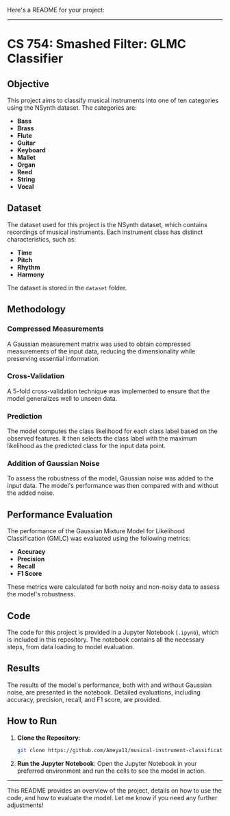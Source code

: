 Here's a README for your project:

---

# CS 754: Smashed Filter: GLMC Classifier 
## Objective

This project aims to classify musical instruments into one of ten categories using the NSynth dataset. The categories are:
- **Bass**
- **Brass**
- **Flute**
- **Guitar**
- **Keyboard**
- **Mallet**
- **Organ**
- **Reed**
- **String**
- **Vocal**

## Dataset

The dataset used for this project is the NSynth dataset, which contains recordings of musical instruments. Each instrument class has distinct characteristics, such as:
- **Time**
- **Pitch**
- **Rhythm**
- **Harmony**

The dataset is stored in the `dataset` folder.

## Methodology

### Compressed Measurements
A Gaussian measurement matrix was used to obtain compressed measurements of the input data, reducing the dimensionality while preserving essential information.

### Cross-Validation
A 5-fold cross-validation technique was implemented to ensure that the model generalizes well to unseen data.

### Prediction
The model computes the class likelihood for each class label based on the observed features. It then selects the class label with the maximum likelihood as the predicted class for the input data point.

### Addition of Gaussian Noise
To assess the robustness of the model, Gaussian noise was added to the input data. The model's performance was then compared with and without the added noise.

## Performance Evaluation

The performance of the Gaussian Mixture Model for Likelihood Classification (GMLC) was evaluated using the following metrics:
- **Accuracy**
- **Precision**
- **Recall**
- **F1 Score**

These metrics were calculated for both noisy and non-noisy data to assess the model's robustness.

## Code

The code for this project is provided in a Jupyter Notebook (`.ipynb`), which is included in this repository. The notebook contains all the necessary steps, from data loading to model evaluation.

## Results

The results of the model's performance, both with and without Gaussian noise, are presented in the notebook. Detailed evaluations, including accuracy, precision, recall, and F1 score, are provided.

## How to Run

1. **Clone the Repository**:
   ```bash
   git clone https://github.com/Ameya11/musical-instrument-classification.git
   ```
2. **Run the Jupyter Notebook**:
   Open the Jupyter Notebook in your preferred environment and run the cells to see the model in action.



---

This README provides an overview of the project, details on how to use the code, and how to evaluate the model. Let me know if you need any further adjustments!
